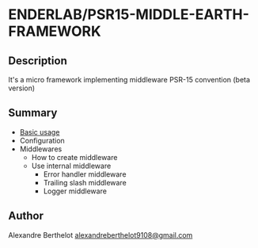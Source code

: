 # ENDERLAB/PSR15-MIDDLE-EARTH-FRAMEWORK

## Description
It's a micro framework implementing middleware PSR-15 convention (beta version)

## Summary
* [Basic usage](https://github.com/ender9108/psr15-middle-earth-framework/tree/master/docs/basic_usage.md)
* Configuration
* Middlewares
    * How to create middleware
    * Use internal middleware
        * Error handler middleware
        * Trailing slash middleware
        * Logger middleware

## Author
Alexandre Berthelot <alexandreberthelot9108@gmail.com>